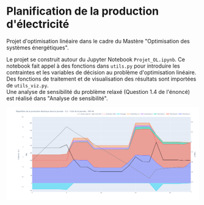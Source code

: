 # Planification de la production d'électricité

Projet d'optimisation linéaire dans le cadre du Mastère "Optimisation des systèmes énergétiques".

Le projet se construit autour du Jupyter Notebook `Projet_OL.ipynb`.
Ce notebook fait appel à des fonctions dans `utils.py` pour introduire les contraintes et les variables de décision au problème d'optimisation linéaire.<br>
Des fonctions de traitement et de visualisation des résultats sont importées de `utils_viz.py`.<br>
Une analyse de sensibilité du problème relaxé (Question 1.4 de l'énoncé) est réalisé dans "Analyse de sensibilité".

![Alt text](/README_img.png)
